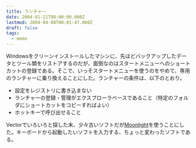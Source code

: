 ```yaml
---
title: ランチャー
date: 2004-01-21T00:00:00.000Z
lastmod: 2004-04-08T00:01:47.000Z
draft: false
tags:
  - memo
---
```


Windowsをクリーンインストールしたマシンに、先ほどバックアップしたデータとツール類をリストアするのだが、面倒なのはスタートメニューへのショートカットの登録である。そこで、いっそスタートメニューを使うのをやめて、専用のランチャーに乗り換えることにした。ランチャーの条件は、以下のとおり。

* 設定をレジストリに書き込まない
* ランチャーの登録・管理がエクスプローラベースであること（特定のフォルダにショートカットをコピーすればよい）
* ホットキーで呼び出せること

Vectorでいろいろと探した末、少々古いソフトだが[Moonlight](http://hp.vector.co.jp/authors/VA014607/digitalflowers.htm#moonlight)を使うことにした。キーボードから起動したいソフトを入力する、ちょっと変わったソフトである。
